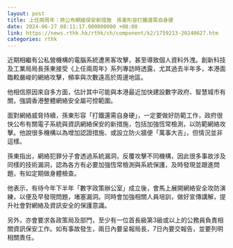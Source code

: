 ```yaml
---
layout: post
title: 上任兩周年｜將公布網絡保安新措施　孫東形容打鐵還需自身硬
date: 2024-06-27 08:11:17.000000000 +08:00
link: https://news.rthk.hk/rthk/ch/component/k2/1759213-20240627.htm
categories: rthk
---
```


近期相繼有公私營機構的電腦系統遭黑客攻擊，甚至導致個人資料外洩。創新科技及工業局局長孫東接受《上任兩周年》系列專訪時透露，尤其過去半年多，本港面臨較嚴峻的網絡攻擊，頻率與次數遠高於周邊地區。

他相信原因來自多方面，估計其中可能與本港最近加快建設數字政府、智慧城市有關，強調香港整體網絡安全屬可控範圍。

面對網絡威脅持續，孫東形容「打鐵還需自身硬」，一定要做好防範工作，政府很快公布有關電子系統與資訊網絡保安的新措施，包括加強恆常檢測，以防範網絡攻擊。他說很多機構以為增加認證措施、或設立防火牆便「萬事大吉」，但情況並非這樣。

孫東指出，網絡犯罪分子會透過系統漏洞，反覆攻擊不同機構，因此很多事故涉及同樣的技術漏洞，認為各方有必要加強恆常檢測與系統保護，及時發現並跟進問題，有如定期做身體檢查。

他表示，有待今年下半年「數字政策辦公室」成立後，會馬上展開網絡安全攻防演練，以便及早發現問題，堵塞漏洞。同時會加強相關人員培訓，做好宣傳講解，提升社會對網絡及資訊安全的保護意識。

另外，亦會要求各政策局及部門，至少有一位首長級第3級或以上的公務員負責相關資訊保安工作。如有事故發生，兩日內要呈報局長，7日內要交報告，並要列明相關責任。
